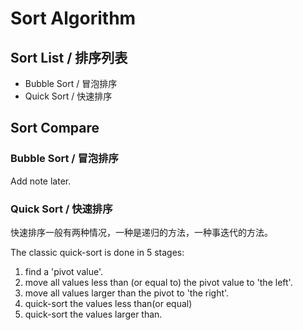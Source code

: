 # Sort Algorithm #


## Sort List / 排序列表 ##
- Bubble Sort / 冒泡排序
- Quick Sort / 快速排序


## Sort Compare ##

### Bubble Sort / 冒泡排序 ###

Add note later.

### Quick Sort / 快速排序 ###

快速排序一般有两种情况，一种是递归的方法，一种事迭代的方法。

The classic quick-sort is done in 5 stages:

1. find a 'pivot value'.
2. move all values less than (or equal to) the pivot value to 'the left'.
3. move all values larger than the pivot to 'the right'.
4. quick-sort the values less than(or equal)
5. quick-sort the values larger than.

